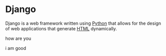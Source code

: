    # Django

Django is a web framework written using [Python](/wiki/Python) that allows for the design of web applications that generate [HTML](/wiki/HTML) dynamically.
 
how are you 

i am good 